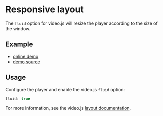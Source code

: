 # Responsive layout

The `fluid` option for video.js will resize the player according to the size
of the window.

## Example

- [online demo](https://collab-project.github.io/videojs-wavesurfer/demo/fluid.html)
- [demo source](https://github.com/collab-project/videojs-wavesurfer/blob/master/examples/fluid.html)

## Usage

Configure the player and enable the video.js `fluid` option:

```javascript
fluid: true
```

For more information, see the video.js [layout documentation](https://github.com/videojs/video.js/blob/master/docs/guides/layout.md).
